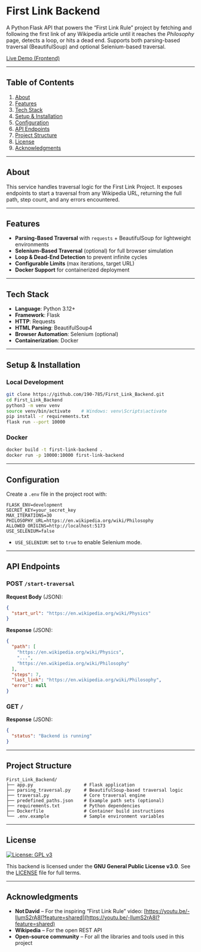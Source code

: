 
# First Link Backend

A Python Flask API that powers the “First Link Rule” project by fetching and following the first link of any Wikipedia article until it reaches the *Philosophy* page, detects a loop, or hits a dead end. Supports both parsing-based traversal (BeautifulSoup) and optional Selenium-based traversal.

[Live Demo (Frontend)](https://first-link-delta.vercel.app)

---

## Table of Contents

1. [About](#about)
2. [Features](#features)
3. [Tech Stack](#tech-stack)
4. [Setup & Installation](#setup--installation)
5. [Configuration](#configuration)
6. [API Endpoints](#api-endpoints)
7. [Project Structure](#project-structure)
8. [License](#license)
9. [Acknowledgments](#acknowledgments)

---

## About

This service handles traversal logic for the First Link Project. It exposes endpoints to start a traversal from any Wikipedia URL, returning the full path, step count, and any errors encountered.

---

## Features

* **Parsing-Based Traversal** with `requests` + BeautifulSoup for lightweight environments
* **Selenium-Based Traversal** (optional) for full browser simulation
* **Loop & Dead-End Detection** to prevent infinite cycles
* **Configurable Limits** (max iterations, target URL)
* **Docker Support** for containerized deployment

---

## Tech Stack

* **Language**: Python 3.12+
* **Framework**: Flask
* **HTTP**: Requests
* **HTML Parsing**: BeautifulSoup4
* **Browser Automation**: Selenium (optional)
* **Containerization**: Docker

---

## Setup & Installation

### Local Development

```bash
git clone https://github.com/190-785/First_Link_Backend.git
cd First_Link_Backend
python3 -m venv venv
source venv/bin/activate    # Windows: venv\Scripts\activate
pip install -r requirements.txt
flask run --port 10000
```

### Docker

```bash
docker build -t first-link-backend .
docker run -p 10000:10000 first-link-backend
```

---

## Configuration

Create a `.env` file in the project root with:

```env
FLASK_ENV=development
SECRET_KEY=your_secret_key
MAX_ITERATIONS=30
PHILOSOPHY_URL=https://en.wikipedia.org/wiki/Philosophy
ALLOWED_ORIGINS=http://localhost:5173
USE_SELENIUM=false
```

* `USE_SELENIUM`: set to `true` to enable Selenium mode.

---

## API Endpoints

### POST `/start-traversal`

**Request Body** (JSON):

```json
{
  "start_url": "https://en.wikipedia.org/wiki/Physics"
}
```

**Response** (JSON):

```json
{
  "path": [
    "https://en.wikipedia.org/wiki/Physics",
    "...",
    "https://en.wikipedia.org/wiki/Philosophy"
  ],
  "steps": 7,
  "last_link": "https://en.wikipedia.org/wiki/Philosophy",
  "error": null
}
```

### GET `/`

**Response** (JSON):

```json
{
  "status": "Backend is running"
}
```

---

## Project Structure

```plaintext
First_Link_Backend/
├── app.py                   # Flask application
├── parsing_traversal.py     # BeautifulSoup-based traversal logic
├── traversal.py             # Core traversal engine
├── predefined_paths.json    # Example path sets (optional)
├── requirements.txt         # Python dependencies
├── Dockerfile               # Container build instructions
└── .env.example             # Sample environment variables
```

---

## License

[![License: GPL v3](https://img.shields.io/badge/License-GPLv3-blue.svg)](https://www.gnu.org/licenses/gpl-3.0)

This backend is licensed under the **GNU General Public License v3.0**.
See the [LICENSE](LICENSE) file for full terms.

---

## Acknowledgments

* **Not David** – For the inspiring “First Link Rule” video: [https://youtu.be/-llumS2rA8I?feature=shared](https://youtu.be/-llumS2rA8I?feature=shared)
* **Wikipedia** – For the open REST API
* **Open‑source community** – For all the libraries and tools used in this project

